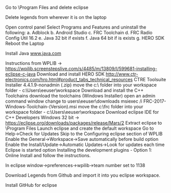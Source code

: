 Go to \Program Files and delete eclipse

Delete legends from wherever it is on the laptop

Open control panel
Select Programs and Features and uninstall the following:
a. Adblock
b. Android Studio
c. FRC Toolchain
d. FRC Radio Config Util 16.2
e. Java 32 bit if exists
f. Java 64 bit if is exists
g. HERO SDK
Reboot the Laptop

Install Java www.java.com

Instructions from WPLIB -> https://wpilib.screenstepslive.com/s/4485/m/13809/l/599681-installing-eclipse-c-java
Download and install HERO SDK
	http://www.ctr-electronics.com/hro.html#product_tabs_technical_resources
		CTRE Toolsuite Installer 4.4.1.9-nonadmin (.zip)
	move the c:\ folder into your workspace folder - c:\Users\eeuser\workspace
Download and install the C++ Toolchains
	download the toolchains (Windows Installer)
	open an admin command window
	change to users\eeuser\downloads
	msiexec /i FRC-2017-Windows-Toolchain-(Version).msi
	move the c:\frc folder into your workspace folder - c:\Users\eeuser\workspace
Download eclipse IDE for C++ Developers Windows 32 bit -> https://eclipse.org/downloads/packages/release/Mars/2
Extract eclipse to \Program Files
Launch eclipse and create the default workspace
Go to Help->Check for Updates
Skip to the Configuring eclipse section of WPLIB 
Enable the General->Workspace->Save automatically before build option
Enable the Install/Update->Automatic Updates->Look for updates each time Eclipse is started option
Installing the development plugins - Option 1: Online Install and follow the instructions.

In eclipse window->preferences->wpilib->team number set to 1138


Download Legends from Github and import it into you eclipse workspace.

Install GitHub for eclipse

